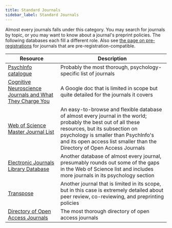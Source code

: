 ```yaml
---
title: Standard Journals
sidebar_label: Standard Journals
---
```


Almost every journals falls under this category. You may search for journals by topic, or you may want to know about a journal's preprint policies. The following databases each fill a different role. Also see [the page on pre-registrations](running-studies/preparation/pre-reg-journals) for journals that are pre-registration-compatible.

| Resource | Description |
|----------|-------------|
|[PsychInfo catalogue](https://www.apa.org/pubs/databases/psycinfo/coverage) | Probably the most thorough, psychology-specific list of journals |
|[Cognitive Neuroscience Journals and What They Charge You](https://docs.google.com/spreadsheets/d/1E67ONXzXib5i6JeR9ushlE5VL8NtA4vHnomubs64I1M/edit?rm=minimal#gid=0) | A Google doc that is limited in scope but quite detailed for the journals it covers |
| [Web of Science Master Journal List](https://mjl.clarivate.com/search-results) | An easy-to-browse and flexible database of almost every journal in the world; probably the best out of all these resources, but its subsection on psychology is smaller than PsychInfo's and its open access list smaller than the Directory of Open Access Journals |
| [Electronic Journals Library Database](http://rzblx1.uni-regensburg.de/ezeit/about.phtml?lang=en) | Another database of almost every journal, presumably rounds out some of the gaps in the Web of Science list and includes more journals in its psychology section |
[Transpose](https://transpose-publishing.github.io) | Another journal that is limited in its scope, but in this case is extremely detailed about peer review, co-reviewing, and preprinting policies
[Directory of Open Access Journals](https://doaj.org) | The most thorough directory of open access journals |
